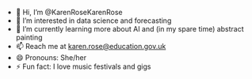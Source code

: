 - 👋 Hi, I’m @KarenRoseKarenRose
- 👀 I’m interested in data science and forecasting
- 🌱 I’m currently learning more about AI and (in my spare time) abstract painting
- 📫 Reach me at karen.rose@education.gov.uk
- 😄 Pronouns: She/her
- ⚡ Fun fact: I love music festivals and gigs

<!---
KarenRoseKarenRose/KarenRoseKarenRose is a ✨ special ✨ repository because its `README.md` (this file) appears on your GitHub profile.
You can click the Preview link to take a look at your changes.
--->
